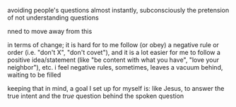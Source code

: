 
avoiding people's questions almost instantly, subconsciously 
the pretension of not understanding questions

nned to move away from this

in terms of change; it is hard for to me follow (or obey) a negative rule 
or order (i.e. "don't X", "don't covet"), and it is a lot easier for me to follow a 
positive idea/statement (like "be content with what you have", "love your neighbor"), etc.
i feel negative rules, sometimes, leaves a vacuum behind, waiting to be filled

keeping that in mind, a goal I set up for myself is:
like Jesus, to answer the true intent and the *true* question behind the spoken question

